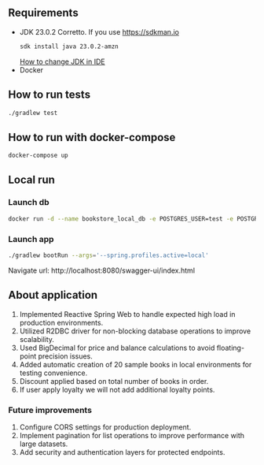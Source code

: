 ## Requirements
* JDK 23.0.2 Corretto.
  If you use https://sdkman.io
  ```bash
  sdk install java 23.0.2-amzn
  ```
  [How to change JDK in IDE](https://www.jetbrains.com/help/idea/sdk.html#jdk)
* Docker

## How to run tests
```bash
./gradlew test
```

## How to run with docker-compose
```bash
docker-compose up
```

## Local run

### Launch db
```bash
docker run -d --name bookstore_local_db -e POSTGRES_USER=test -e POSTGRES_PASSWORD=test -e POSTGRES_DB=bookstore -p 5432:5432 postgres:17.4-alpine
```

### Launch app
```bash
./gradlew bootRun --args='--spring.profiles.active=local'
```
Navigate url: http://localhost:8080/swagger-ui/index.html

## About application
1. Implemented Reactive Spring Web to handle expected high load in production environments.
2. Utilized R2DBC driver for non-blocking database operations to improve scalability. 
3. Used BigDecimal for price and balance calculations to avoid floating-point precision issues.
4. Added automatic creation of 20 sample books in local environments for testing convenience.
5. Discount applied based on total number of books in order.
6. If user apply loyalty we will not add additional loyalty points.

### Future improvements
1. Configure CORS settings for production deployment.
2. Implement pagination for list operations to improve performance with large datasets.
3. Add security and authentication layers for protected endpoints.

